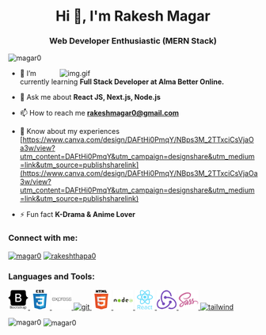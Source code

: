 <h1 align="center">Hi 👋, I'm Rakesh Magar</h1>
<h3 align="center">Web Developer Enthusiastic (MERN Stack)</h3>

<p align="left"> <img src="https://komarev.com/ghpvc/?username=magar0&label=Profile%20views&color=0e75b6&style=flat" alt="magar0" /> </p>

<img align="right" alt="img.gif" src="https://github.com/Magar0/Magar0/assets/35245789/3552f2b4-3bfd-44fe-872b-60d9a9b29155" width="400">

- 🌱 I’m currently learning **Full Stack Developer at Alma Better Online.**

- 💬 Ask me about **React JS, Next.js, Node.js**

- 📫 How to reach me **rakeshmagar0@gmail.com**

- 📄 Know about my experiences [https://www.canva.com/design/DAFtHi0PmqY/NBps3M_2TTxciCsVjaOa3w/view?utm_content=DAFtHi0PmqY&utm_campaign=designshare&utm_medium=link&utm_source=publishsharelink](https://www.canva.com/design/DAFtHi0PmqY/NBps3M_2TTxciCsVjaOa3w/view?utm_content=DAFtHi0PmqY&utm_campaign=designshare&utm_medium=link&utm_source=publishsharelink)

- ⚡ Fun fact **K-Drama & Anime Lover**

<h3 align="left">Connect with me:</h3>
<p align="left">
<a href="https://linkedin.com/in/magar0" target="blank"><img align="center" src="https://raw.githubusercontent.com/rahuldkjain/github-profile-readme-generator/master/src/images/icons/Social/linked-in-alt.svg" alt="magar0" height="30" width="40" /></a>
<a href="https://instagram.com/rakeshthapa0" target="blank"><img align="center" src="https://raw.githubusercontent.com/rahuldkjain/github-profile-readme-generator/master/src/images/icons/Social/instagram.svg" alt="rakeshthapa0" height="30" width="40" /></a>
</p>

<h3 align="left">Languages and Tools:</h3>
<p align="left"> <a href="https://getbootstrap.com" target="_blank" rel="noreferrer"> <img src="https://raw.githubusercontent.com/devicons/devicon/master/icons/bootstrap/bootstrap-plain-wordmark.svg" alt="bootstrap" width="40" height="40"/> </a> <a href="https://www.w3schools.com/css/" target="_blank" rel="noreferrer"> <img src="https://raw.githubusercontent.com/devicons/devicon/master/icons/css3/css3-original-wordmark.svg" alt="css3" width="40" height="40"/> </a> <a href="https://expressjs.com" target="_blank" rel="noreferrer"> <img src="https://raw.githubusercontent.com/devicons/devicon/master/icons/express/express-original-wordmark.svg" alt="express" width="40" height="40"/> </a> <a href="https://git-scm.com/" target="_blank" rel="noreferrer"> <img src="https://www.vectorlogo.zone/logos/git-scm/git-scm-icon.svg" alt="git" width="40" height="40"/> </a> <a href="https://www.w3.org/html/" target="_blank" rel="noreferrer"> <img src="https://raw.githubusercontent.com/devicons/devicon/master/icons/html5/html5-original-wordmark.svg" alt="html5" width="40" height="40"/> </a> <a href="https://nodejs.org" target="_blank" rel="noreferrer"> <img src="https://raw.githubusercontent.com/devicons/devicon/master/icons/nodejs/nodejs-original-wordmark.svg" alt="nodejs" width="40" height="40"/> </a> <a href="https://reactjs.org/" target="_blank" rel="noreferrer"> <img src="https://raw.githubusercontent.com/devicons/devicon/master/icons/react/react-original-wordmark.svg" alt="react" width="40" height="40"/> </a> <a href="https://redux.js.org" target="_blank" rel="noreferrer"> <img src="https://raw.githubusercontent.com/devicons/devicon/master/icons/redux/redux-original.svg" alt="redux" width="40" height="40"/> </a> <a href="https://sass-lang.com" target="_blank" rel="noreferrer"> <img src="https://raw.githubusercontent.com/devicons/devicon/master/icons/sass/sass-original.svg" alt="sass" width="40" height="40"/> </a> <a href="https://tailwindcss.com/" target="_blank" rel="noreferrer"> <img src="https://www.vectorlogo.zone/logos/tailwindcss/tailwindcss-icon.svg" alt="tailwind" width="40" height="40"/> </a> </p>

<p><img align="left" src="https://github-readme-stats.vercel.app/api/top-langs?username=magar0&show_icons=true&locale=en&layout=compact" alt="magar0" /></p>

<p>&nbsp;<img align="center" src="https://github-readme-stats.vercel.app/api?username=magar0&show_icons=true&locale=en" alt="magar0" /></p>
